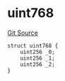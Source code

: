 # uint768
[Git Source](https://github.com/thrackle-io/uint1024/blob/5ec9a8cdfa4ef96923b56ce06c1bc81798a1ebf5/src/UintTypes.sol)


```solidity
struct uint768 {
    uint256 _0;
    uint256 _1;
    uint256 _2;
}
```

